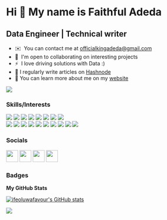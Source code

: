 Hi 👋 My name is Faithful Adeda
================================

Data Engineer | Technical writer 
------------------------------------------------------

* ✉️  You can contact me at [officialkingadeda@gmail.com](mailto:officialkingadeda@gmail.com )
* 🤝  I'm open to collaborating on interesting projects
* ⚡  I love driving solutions with Data :)
* 📝  I regularly write articles on [Hashnode](https://adematics.hashnode.dev/)
* 🔭  You can learn more about me on my [website](https://adematics.com/)

<a href="https://twitter.com/Ade_matics" target="_blank" rel="noreferrer"><img
src="https://img.shields.io/twitter/follow/Ade_matics?logo=twitter&style=for-the-badge&color=0891b2&labelColor=1c1917"
/></a>

### Skills/Interests
<div>
    <img src="https://img.shields.io/badge/python-%2314354C.svg?style=for-the-badge&logo=python&logoColor=white">
    <img src="https://img.shields.io/badge/MySQL-00000F?style=for-the-badge&logo=mysql&logoColor=white">
    <img src="https://img.shields.io/badge/postgres-%23316192.svg?style=for-the-badge&logo=postgresql&logoColor=white">
    <img src="https://img.shields.io/badge/scikit--learn-%23F7931E.svg?style=for-the-badge&logo=scikit-learn&logoColor=white">
    <img src="https://img.shields.io/badge/pandas-%23150458.svg?style=for-the-badge&logo=pandas&logoColor=white">
    <img src="https://img.shields.io/badge/numpy-%23013243.svg?style=for-the-badge&logo=numpy&logoColor=white">
    <img src="https://img.shields.io/badge/PyTorch-%23EE4C2C.svg?style=for-the-badge&logo=PyTorch&logoColor=white">
    <img src="https://img.shields.io/badge/sql-%23121011.svg?style=for-the-badge&logo=sql&logoColor=white"><br>
    <img src="https://img.shields.io/badge/Amazon_AWS-232F3E?style=for-the-badge&logo=amazon-aws&logoColor=white">
    <img src="https://img.shields.io/badge/Linux_Bash_Scripting-FCC624?style=for-the-badge&logo=linux&logoColor=black">
    <img src="https://img.shields.io/badge/Cassandra-017CEE?style=for-the-badge&logo=CassandralogoColor=black">
    <img src="https://img.shields.io/badge/Apache%20Airflow-017CEE?style=for-the-badge&logo=Apache%20Airflow&logoColor=">
    <img src="https://img.shields.io/badge/Apache%20spark-%235835CC.svg?style=for-the-badge&logo=Apache%20Spark&logoColor=">
    <img src="https://img.shields.io/badge/Apache%20Kafka-017CEE?style=for-the-badge&logo=Apache%20Kafka&logoColor=black">
    <img src="https://img.shields.io/badge/Heroku-430098?style=for-the-badge&logo=heroku&logoColor=white">
    <img src="https://img.shields.io/badge/docker-%230db7ed.svg?style=for-the-badge&logo=docker&logoColor=white">
    <img src="https://img.shields.io/badge/git-%23F05033.svg?style=for-the-badge&logo=git&logoColor=white">
    <img src="https://img.shields.io/badge/github-%23121011.svg?style=for-the-badge&logo=github&logoColor=white"><br>
</div>


### Socials

<p align="left"> <a href="https://github.com/Adematics" target="_blank" rel="noreferrer"><img src="https://raw.githubusercontent.com/danielcranney/readme-generator/main/public/icons/socials/github.svg" width="32" height="32" /></a> <a href="https://hashnode.com/@Adematics" target="_blank" rel="noreferrer"><img src="https://raw.githubusercontent.com/danielcranney/readme-generator/main/public/icons/socials/hashnode.svg" width="32" height="32" /></a> <a href="https://www.linkedin.com/in/adematics/" target="_blank" rel="noreferrer"><img src="https://raw.githubusercontent.com/danielcranney/readme-generator/main/public/icons/socials/linkedin.svg" width="32" height="32" /></a> <a href="https://twitter.com/Ade_matics" target="_blank" rel="noreferrer"><img src="https://raw.githubusercontent.com/danielcranney/readme-generator/main/public/icons/socials/twitter.svg" width="32" height="32" /></a></p>

### Badges

<b>My GitHub Stats</b>

<a href="http://www.github.com/adematics"><img src="https://github-readme-stats.vercel.app/api?username=adematics&show_icons=true&hide=&title_color=0891b2&text_color=ffffff&icon_color=0891b2&bg_color=1c1917&hide_border=true&show_icons=true" alt="ifeoluwafavour's GitHub stats" /></a>


<a href="http://www.github.com/adematics"><img src="https://github-readme-streak-stats.herokuapp.com?user=Adematics&stroke=ffffff&background=1c1917&ring=0891b2&fire=0891b2&currStreakNum=ffffff&currStreakLabel=0891b2&sideNums=ffffff&sideLabels=ffffff&dates=ffffff&hide_border=true" /></a>




